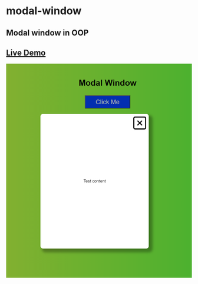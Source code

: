 # modal-window

## Modal window in OOP

## [Live Demo](https://volkovva.github.io/helpers/modal-window/)

![modal-window](modal-window/screenshots/demo.png "modal-window")